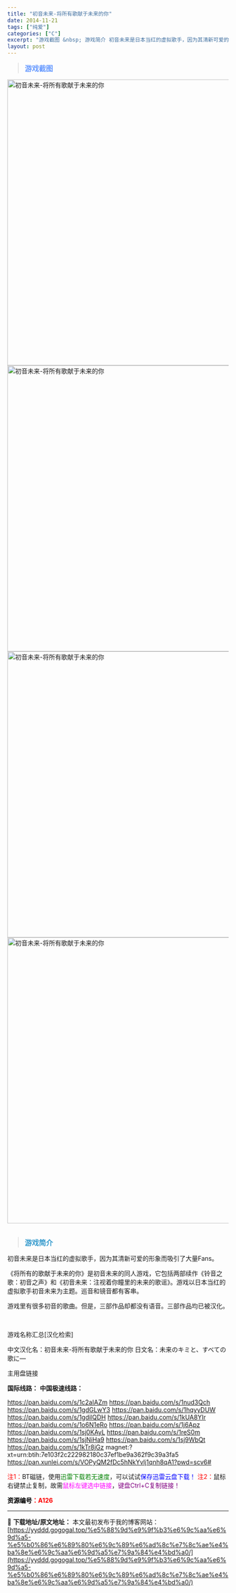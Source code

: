 ```yaml
---
title: "初音未来-将所有歌献于未来的你"
date: 2014-11-21
tags: ["纯爱"]
categories: ["C"]
excerpt: "游戏截图 &nbsp; 游戏简介 初音未来是日本当红的虚拟歌手，因为其清新可爱的形象而吸引了大量Fans。 《将所有的歌献于未来的你》是初音未来的同人游戏，它包括两部续作《铃音之歌：初音之声》和《初音未来：注视着你瞳里的未来的歌谣》。游戏以日本当红的虚拟歌手初音未来为主题。巡音和镜音都有客串。 游戏&hellip;"
layout: post
---
```


<div>
<blockquote><b><span style="font-size: 12pt; color: #6699ff;">游戏截图</span></b></blockquote>
<div><img title="点击放大" src="https://yyddd.gogogal.top/wp-content/uploads/2025/04/20250429_6810e5e890102.webp" alt="初音未来-将所有歌献于未来的你" width="650" /></div>
<div><img title="点击放大" src="https://yyddd.gogogal.top/wp-content/uploads/2025/04/20250429_6810e5eb31249.webp" alt="初音未来-将所有歌献于未来的你" width="650" /></div>
<div><img title="点击放大" src="https://yyddd.gogogal.top/wp-content/uploads/2025/04/20250429_6810e5edcae4d.webp" alt="初音未来-将所有歌献于未来的你" width="650" /></div>
<div><img title="点击放大" src="https://yyddd.gogogal.top/wp-content/uploads/2025/04/20250429_6810e5efb0943.webp" alt="初音未来-将所有歌献于未来的你" width="650" /></div>
&nbsp;
<blockquote><b><span style="font-size: 12pt; color: #3399cc;">游戏简介</span></b></blockquote>
<div>

初音未来是日本当红的虚拟歌手，因为其清新可爱的形象而吸引了大量Fans。

《将所有的歌献于未来的你》是初音未来的同人游戏，它包括两部续作《铃音之歌：初音之声》和《初音未来：注视着你瞳里的未来的歌谣》。游戏以日本当红的虚拟歌手初音未来为主题。巡音和镜音都有客串。

游戏里有很多初音的歌曲。但是，三部作品却都没有语音。三部作品均已被汉化。

</div>
&nbsp;

游戏名称汇总[汉化检索]

中文汉化名：初音未来-将所有歌献于未来的你
日文名：未来のキミと、すべての歌に―

</div>
<div class="panel panel-primary">
<div class="panel-heading">主用盘链接</div>
<div class="panel-body">

<b>国际线路：</b>
<b>中国极速线路：</b>

<!--wechatfans start-->
https://pan.baidu.com/s/1c2aIAZm
https://pan.baidu.com/s/1nud3Qch
https://pan.baidu.com/s/1gdGLwY3
https://pan.baidu.com/s/1hqyyDUW
https://pan.baidu.com/s/1gdilQDH
https://pan.baidu.com/s/1kUA8YIr
https://pan.baidu.com/s/1o6N1eRo
https://pan.baidu.com/s/1j6Apz
https://pan.baidu.com/s/1sj0KAyL
https://pan.baidu.com/s/1reS0m
https://pan.baidu.com/s/1sjNiHa9
https://pan.baidu.com/s/1sj9WbQt
https://pan.baidu.com/s/1kTr8jGz
magnet:?xt=urn:btih:7e103f2c222982180c37ef1be9a362f9c39a3fa5
https://pan.xunlei.com/s/VOPyQM2fDc5hNkYvlj1qnh8qA1?pwd=scv6#

<!--wechatfans end-->
<span style="color: #ff0000;">注1：</span>BT磁链，使用<span style="color: #008000;">迅雷下载若无速度</span>，可以试试<span style="color: #0000ff;">保存迅雷云盘下载！</span>
<span style="color: #ff0000;">注2：</span>鼠标右键禁止复制，故需<span style="color: #ff00ff;">鼠标左键选中链接</span>，<span style="color: #800080;">键盘Ctrl+C复制链接！</span>

</div>
<div class="panel-footer"><span style="color: #ff0000;"><b><span style="color: #000000;">资源编号</span>：A126</b></span></div>
</div>

---
📖 **下载地址/原文地址：** 本文最初发布于我的博客网站：[https://yyddd.gogogal.top/%e5%88%9d%e9%9f%b3%e6%9c%aa%e6%9d%a5-%e5%b0%86%e6%89%80%e6%9c%89%e6%ad%8c%e7%8c%ae%e4%ba%8e%e6%9c%aa%e6%9d%a5%e7%9a%84%e4%bd%a0/](https://yyddd.gogogal.top/%e5%88%9d%e9%9f%b3%e6%9c%aa%e6%9d%a5-%e5%b0%86%e6%89%80%e6%9c%89%e6%ad%8c%e7%8c%ae%e4%ba%8e%e6%9c%aa%e6%9d%a5%e7%9a%84%e4%bd%a0/)
